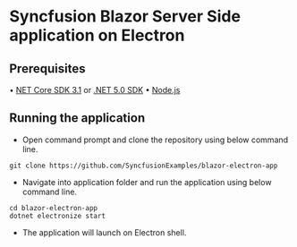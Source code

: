 # Syncfusion Blazor Server Side application on Electron


## Prerequisites
•	[NET Core SDK 3.1](https://dotnet.microsoft.com/download/dotnet-core/3.1) or [.NET 5.0 SDK](https://dotnet.microsoft.com/download/dotnet/5.0)
•	[Node.js](https://nodejs.org/en/)

## Running the application

* Open command prompt and clone the repository using below command line.

```
git clone https://github.com/SyncfusionExamples/blazor-electron-app
```

* Navigate into application folder and run the application using below command line.

```
cd blazor-electron-app
dotnet electronize start
```

* The application will launch on Electron shell.
